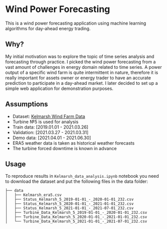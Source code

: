 # Wind Power Forecasting

This is a wind power forecasting application using machine learning algorithms for day-ahead energy trading.

## Why?

My initial motivation was to explore the topic of time series analysis and forecasting through practice. I picked the wind power forecasting from a vast amount of challenges in energy domain related to time series. A power output of a specific wind farm is quite intermittent in nature, therefore it is really important for assets owner or energy trader to have an accurate prediction to participate in a day-ahead market. I later decided to set up a simple web application for demonstration purposes.

## Assumptions
- Dataset: [Kelmarsh Wind Farm Data](https://zenodo.org/record/7212475)  
- Turbine №5 is used for analysis
- Train data: [2019.01.01 - 2021.03.26]  
- Validation: [2021.03.27 - 2021.03.31]  
- Demo data: [2021.04.01 - 2021.06.30]  
- ERA5 weather data is taken as historical weather forecasts
- The turbine forced downtime is known in advance

## Usage
To reproduce results in `Kelmarsh_data_analysis.ipynb` notebook you need to download the dataset and put the following files in the data folder:
```
├── data
│   ├── Kelmarsh_era5.csv
│   ├── Status_Kelmarsh_5_2019-01-01_-_2020-01-01_232.csv
│   ├── Status_Kelmarsh_5_2020-01-01_-_2021-01-01_232.csv
│   ├── Status_Kelmarsh_5_2021-01-01_-_2021-07-01_232.csv
│   ├── Turbine_Data_Kelmarsh_5_2019-01-01_-_2020-01-01_232.csv
│   ├── Turbine_Data_Kelmarsh_5_2020-01-01_-_2021-01-01_232.csv
│   └── Turbine_Data_Kelmarsh_5_2021-01-01_-_2021-07-01_232.csv
```
